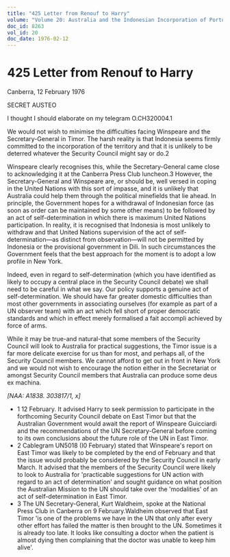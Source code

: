 ```yaml
---
title: "425 Letter from Renouf to Harry"
volume: "Volume 20: Australia and the Indonesian Incorporation of Portuguese Timor, 1974-1976"
doc_id: 8263
vol_id: 20
doc_date: 1976-02-12
---
```


# 425 Letter from Renouf to Harry

Canberra, 12 February 1976

SECRET AUSTEO

I thought I should elaborate on my telegram O.CH320004.1

We would not wish to minimise the difficulties facing Winspeare and the Secretary-General in Timor. The harsh reality is that Indonesia seems firmly committed to the incorporation of the territory and that it is unlikely to be deterred whatever the Security Council might say or do.2

Winspeare clearly recognises this, while the Secretary-General came close to acknowledging it at the Canberra Press Club luncheon.3 However, the Secretary-General and Winspeare are, or should be, well versed in coping in the United Nations with this sort of impasse, and it is unlikely that Australia could help them through the political minefields that lie ahead. In principle, the Government hopes for a withdrawal of Indonesian force (as soon as order can be maintained by some other means) to be followed by an act of self-determination in which there is maximum United Nations participation. In reality, it is recognised that Indonesia is most unlikely to withdraw and that United Nations supervision of the act of self­-determination—as distinct from observation—will not be permitted by Indonesia or the provisional government in Dili. In such circumstances the Government feels that the best approach for the moment is to adopt a low profile in New York.

Indeed, even in regard to self-determination (which you have identified as likely to occupy a central place in the Security Council debate) we shall need to be careful in what we say. Our policy supports a genuine act of self-determination. We should have far greater domestic difficulties than most other governments in associating ourselves (for example as part of a UN observer team) with an act which fell short of proper democratic standards and which in effect merely formalised a fait accompli achieved by force of arms.

While it may be true-and natural-that some members of the Security Council will look to Australia for practical suggestions, the Timor issue is a far more delicate exercise for us than for most, and perhaps all, of the Security Council members. We cannot afford to get out in front in New York and we would not wish to encourage the notion either in the Secretariat or amongst Security Council members that Australia can produce some deus ex machina.

_[NAA: A1838. 303817/1, x]_

  * 1 12 February. It advised Harry to seek permission to participate in the forthcoming Security Council debate on East Timor but that the Australian Government would await the report of Winspeare Guicciardi and the recommendations of the UN Secretary-General before coming to its own conclusions about the future role of the UN in East Timor.
  * 2 Cablegram UN5018 (I0 February) stated that Winspeare's report on East Timor was likely to be completed by the end of February and that the issue would probably be considered by the Security Council in early March. It advised that the members of the Security Council were likely to look to Australia for 'practicable suggestions for UN action with regard to an act of determination' and sought guidance on what position the Australian Mission to the UN should take over the 'modalities' of an act of self-determination in East Timor.
  * 3 The UN Secretary-General, Kurt Waldheim, spoke at the National Press Club in Canberra on 9 February.Waldheim observed that East Timor 'is one of the problems we have in the UN that only after every other effort has failed the matter is then brought to the UN. Sometimes it is already too late. It looks like consulting a doctor when the patient is almost dying then complaining that the doctor was unable to keep him alive'.


